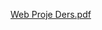 [Web Proje Ders.pdf](https://github.com/yusufkaan345/Asp.Net-WebAPI-and-Asp.Net-MVC-BLM4531-/files/13849031/Web.Proje.Ders.pdf)
